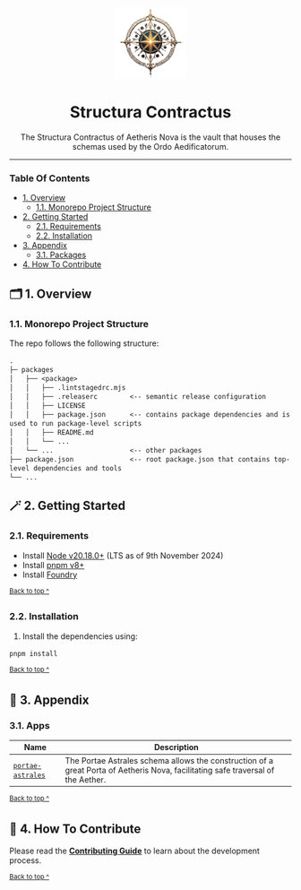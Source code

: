 <div align="center">
  <a href="https://aetherisnova.org">
    <img alt="An ornate golden compass surrounded by orbs" src="docs/images/emblem@128x128.png" height="128" />
  </a>
</div>

<div align="center">
  <h1 align="center">
    Structura Contractus
  </h1>
</div>

<p align="center">
  The Structura Contractus of Aetheris Nova is the vault that houses the schemas used by the Ordo Aedificatorum.
</p>

---

### Table Of Contents

* [1. Overview](#-1-overview)
  - [1.1. Monorepo Project Structure](#11-monorepo-project-structure)
* [2. Getting Started](#-2-getting-started)
  - [2.1. Requirements](#21-requirements)
  - [2.2. Installation](#22-installation)
* [3. Appendix](#-3-appendix)
  - [3.1. Packages](#31-packages)
* [4. How To Contribute](#-4-how-to-contribute)

## 🗂️ 1. Overview

### 1.1. Monorepo Project Structure

The repo follows the following structure:

```text
.
├─ packages
│   ├── <package>
│   │   ├── .lintstagedrc.mjs
│   │   ├── .releaserc        <-- semantic release configuration
│   │   ├── LICENSE
│   │   ├── package.json      <-- contains package dependencies and is used to run package-level scripts
│   │   ├── README.md
│   │   └── ...
│   └── ...                   <-- other packages
├── package.json              <-- root package.json that contains top-level dependencies and tools
└── ...
```

## 🪄 2. Getting Started

### 2.1. Requirements

* Install [Node v20.18.0+](https://nodejs.org/en/) (LTS as of 9th November 2024)
* Install [pnpm v8+](https://pnpm.io/installation)
* Install [Foundry](https://book.getfoundry.sh/getting-started/installation)

<sup>[Back to top ^][table-of-contents]</sup>

### 2.2. Installation

1. Install the dependencies using:

```shell
pnpm install
```

<sup>[Back to top ^][table-of-contents]</sup>

## 📑 3. Appendix

### 3.1. Apps

| Name                                                      | Description                                                                                                                      |
|-----------------------------------------------------------|----------------------------------------------------------------------------------------------------------------------------------|
| [`portae-astrales`](./packages/portae-astrales/README.md) | The Portae Astrales schema allows the construction of a great Porta of Aetheris Nova, facilitating safe traversal of the Aether. |

<sup>[Back to top ^][table-of-contents]</sup>

## 👏 4. How To Contribute

Please read the [**Contributing Guide**](./CONTRIBUTING.md) to learn about the development process.

<sup>[Back to top ^][table-of-contents]</sup>

<!-- links -->
[table-of-contents]: #table-of-contents
